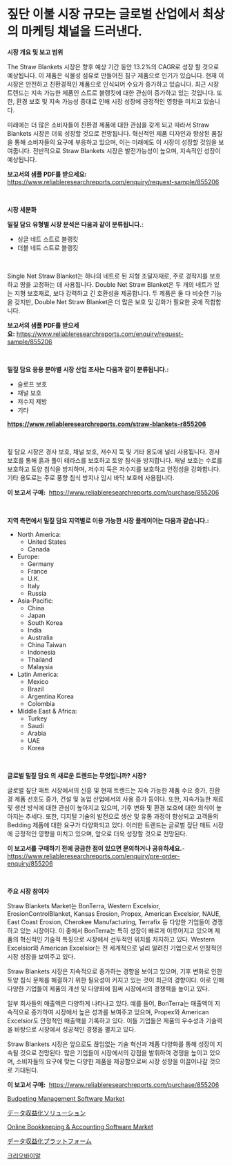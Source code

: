 <p><h1>짚단 이불 시장 규모는 글로벌 산업에서 최상의 마케팅 채널을 드러낸다.</h1></p><p><strong>시장 개요 및 보고 범위</strong></p>
<p><p>The Straw Blankets 시장은 향후 예상 기간 동안 13.2%의 CAGR로 성장 할 것으로 예상됩니다. 이 제품은 식물성 섬유로 만들어진 침구 제품으로 인기가 있습니다. 현재 이 시장은 안전하고 친환경적인 제품으로 인식되어 수요가 증가하고 있습니다. 최근 시장 트렌드는 지속 가능한 제품인 스트로 블랭킷에 대한 관심이 증가하고 있는 것입니다. 또한, 환경 보호 및 지속 가능성 증대로 인해 시장 성장에 긍정적인 영향을 미치고 있습니다.</p><p>미래에는 더 많은 소비자들이 친환경 제품에 대한 관심을 갖게 되고 따라서 Straw Blankets 시장은 더욱 성장할 것으로 전망됩니다. 혁신적인 제품 디자인과 향상된 품질을 통해 소비자들의 요구에 부응하고 있으며, 이는 미래에도 이 시장이 성장할 것임을 보여줍니다. 전반적으로 Straw Blankets 시장은 발전가능성이 높으며, 지속적인 성장이 예상됩니다.</p></p>
<p><strong>보고서의 샘플 PDF를 받으세요:</strong> <a href="https://www.reliableresearchreports.com/enquiry/request-sample/855206">https://www.reliableresearchreports.com/enquiry/request-sample/855206</a></p>
<p>&nbsp;</p>
<p><strong>시장 세분화</strong></p>
<p><strong>밀짚 담요 유형별 시장 분석은 다음과 같이 분류됩니다.:</strong></p>
<p><ul><li>싱글 네트 스트로 블랭킷</li><li>더블 네트 스트로 블랭킷</li></ul></p>
<p>&nbsp;</p>
<p><p>Single Net Straw Blanket는 하나의 네트로 된 지형 조달자재로, 주로 경작지를 보호하고 땅을 고정하는 데 사용됩니다. Double Net Straw Blanket은 두 개의 네트가 있는 지형 보호재로, 보다 강력하고 긴 호환성을 제공합니다. 두 제품은 둘 다 비슷한 기능을 갖지만, Double Net Straw Blanket은 더 많은 보호 및 강화가 필요한 곳에 적합합니다.</p></p>
<p><strong>보고서의 샘플 PDF를 받으세요:</strong>&nbsp;<a href="https://www.reliableresearchreports.com/enquiry/request-sample/855206">https://www.reliableresearchreports.com/enquiry/request-sample/855206</a></p>
<p>&nbsp;</p>
<p><strong> 밀짚 담요 응용 분야별 시장 산업 조사는 다음과 같이 분류됩니다.:</strong></p>
<p><ul><li>슬로프 보호</li><li>채널 보호</li><li>저수지 제방</li><li>기타</li></ul></p>
<p><strong><a href="https://www.reliableresearchreports.com/straw-blankets-r855206">https://www.reliableresearchreports.com/straw-blankets-r855206</a></strong></p>
<p>&nbsp;</p>
<p><p>짚 담요 시장은 경사 보호, 채널 보호, 저수지 둑 및 기타 용도에 널리 사용됩니다. 경사 보호를 통해 흙과 풀이 테라스를 보호하고 토양 침식을 방지합니다. 채널 보호는 수로를 보호하고 토양 침식을 방지하며, 저수지 둑은 저수지를 보호하고 안정성을 강화합니다. 기타 용도로는 주로 풍향 침식 방지나 임시 바닥 보호에 사용됩니다.</p></p>
<p><strong>이 보고서 구매:</strong>&nbsp; <a href="https://www.reliableresearchreports.com/purchase/855206">https://www.reliableresearchreports.com/purchase/855206</a></p>
<p>&nbsp;</p>
<p><strong>지역 측면에서 밀짚 담요 지역별로 이용 가능한 시장 플레이어는 다음과 같습니다.:</strong></p>
<p><ul>
    <li>
        North America:
        <ul>
            <li>United States</li>
            <li>Canada</li>
        </ul>
    </li>
    <li>
        Europe:
        <ul>
            <li>Germany</li>
            <li>France</li>
            <li>U.K.</li>
            <li>Italy</li>
            <li>Russia</li>
        </ul>
    </li>
    <li>
        Asia-Pacific:
        <ul>
            <li>China</li>
            <li>Japan</li>
            <li>South Korea</li>
            <li>India</li>
            <li>Australia</li>
            <li>China Taiwan</li>
            <li>Indonesia</li>
            <li>Thailand</li>
            <li>Malaysia</li>
        </ul>
    </li>
    <li>
        Latin America:
        <ul>
            <li>Mexico</li>
            <li>Brazil</li>
            <li>Argentina Korea</li>
            <li>Colombia</li>
        </ul>
    </li>
    <li>
        Middle East & Africa:
        <ul>
            <li>Turkey</li>
            <li>Saudi</li>
            <li>Arabia</li>
            <li>UAE</li>
            <li>Korea</li>
        </ul>
    </li>
    </ul></p>
<p>&nbsp;</p>
<p><strong>글로벌 밀짚 담요 의 새로운 트렌드는 무엇입니까? 시장?</strong></p>
<p><p>글로벌 짚단 매트 시장에서의 신흥 및 현재 트렌드는 지속 가능한 제품 수요 증가, 친환경 제품 선호도 증가, 건설 및 농업 산업에서의 사용 증가 등이다. 또한, 지속가능한 재료 및 생산 방식에 대한 관심이 높아지고 있으며, 기후 변화 및 환경 보호에 대한 의식이 높아지는 추세다. 또한, 디지털 기술의 발전으로 생산 및 유통 과정이 향상되고 고객들의 Bedding 제품에 대한 요구가 다양화되고 있다. 이러한 트렌드는 글로벌 짚단 매트 시장에 긍정적인 영향을 미치고 있으며, 앞으로 더욱 성장할 것으로 전망된다.</p></p>
<p><strong>이 보고서를 구매하기 전에 궁금한 점이 있으면 문의하거나 공유하세요.</strong>- <a href="https://www.reliableresearchreports.com/enquiry/pre-order-enquiry/855206">https://www.reliableresearchreports.com/enquiry/pre-order-enquiry/855206</a></p>
<p>&nbsp;</p>
<p><strong>주요 시장 참여자</strong></p>
<p><p>Straw Blankets Market는 BonTerra, Western Excelsior, ErosionControlBlanket, Kansas Erosion, Propex, American Excelsior, NAUE, East Coast Erosion, Cherokee Manufacturing, Terrafix 등 다양한 기업들이 경쟁하고 있는 시장이다. 이 중에서 BonTerra는 특히 성장이 빠르게 이루어지고 있으며 제품의 혁신적인 기술적 특징으로 시장에서 선두적인 위치를 차지하고 있다. Western Excelsior와 American Excelsior는 전 세계적으로 널리 알려진 기업으로서 안정적인 시장 성장을 보여주고 있다.</p><p>Straw Blankets 시장은 지속적으로 증가하는 경향을 보이고 있으며, 기후 변화로 인한 토양 침식 문제를 해결하기 위한 필요성이 커지고 있는 것이 최근의 경향이다. 이로 인해 다양한 기업들이 제품의 개선 및 다양화에 힘써 시장에서의 경쟁력을 높이고 있다.</p><p>일부 회사들의 매출액은 다양하게 나타나고 있다. 예를 들어, BonTerra는 매출액이 지속적으로 증가하여 시장에서 높은 성과를 보여주고 있으며, Propex와 American Excelsior도 안정적인 매출액을 기록하고 있다. 이들 기업들은 제품의 우수성과 기술력을 바탕으로 시장에서 성공적인 경쟁을 펼치고 있다.</p><p>Straw Blankets 시장은 앞으로도 끊임없는 기술 혁신과 제품 다양화를 통해 성장이 지속될 것으로 전망된다. 많은 기업들이 시장에서의 강점을 발휘하여 경쟁을 높이고 있으며, 소비자들의 요구에 맞는 다양한 제품을 제공함으로써 시장 성장을 이끌어나갈 것으로 기대된다.</p></p>
<p><strong>이 보고서 구매:</strong>&nbsp;&nbsp;<a href="https://www.reliableresearchreports.com/purchase/855206">https://www.reliableresearchreports.com/purchase/855206</a></p>
<p><p><a href="https://github.com/markusgodoy/Market-Research-Report-List-3/blob/main/budgeting-management-software-market.md">Budgeting Management Software Market</a></p><p><a href="https://github.com/roulaayoub-saad/Market-Research-Report-List-1/blob/main/894414556097.md">データ収益化ソリューション</a></p><p><a href="https://github.com/luckyshygirl/Market-Research-Report-List-4/blob/main/online-bookkeeping-accounting-software-market.md">Online Bookkeeping & Accounting Software Market</a></p><p><a href="https://github.com/zjkmgcs938405/Market-Research-Report-List-2/blob/main/810516256096.md">データ収益化プラットフォーム</a></p><p><a href="https://github.com/rcabello548/Market-Research-Report-List-1/blob/main/809976654221.md">크리오바이알</a></p></p>